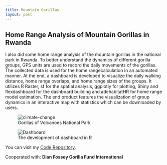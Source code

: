 ```yaml
---
title: Mountain Gorillas
layout: post
---
```


## Home Range Analysis of Mountain Gorillas in Rwanda

I also did some home range analysis of the mountain gorillas in the national park in Rwanda. To better understand the dynamics of different gorilla groups, GPS units are used to record the daily movements of the gorillas. The collected data is used for the home rangecalculation in an automated manner. At the end, a dashboard is developed to visualize the daily walking distance, home range overlaps, and home range sizes of the groups. It utilizes R Raster, sf for the spatial analysis, ggplotly for plotting, Shiny and flexdashboard for the dashboard building and adehabitatHR for home range model estimation. The end product features the visualization of group dynamics in an interactive map with statistics which can be downloaded by users. 

<figure>
	<img src="{{ 'assets/images/gorilla.jpg' | relative_url }}" alt="climate-change" />
	<figcaption>Gorillas of Volcanoes National Park</figcaption>
</figure>

<figure>
  <img src={{ 'assets/images/data-viz.png' | relative_url }} alt="Dashboard" />
  <figcaption>The development of dashboard in R</figcaption>
</figure>

You can visit my [Code Repository](https://github.com/pinkychow1010/HomeRangeAnalysis).

Cooperated with: **Dian Fossey Gorilla Fund International**